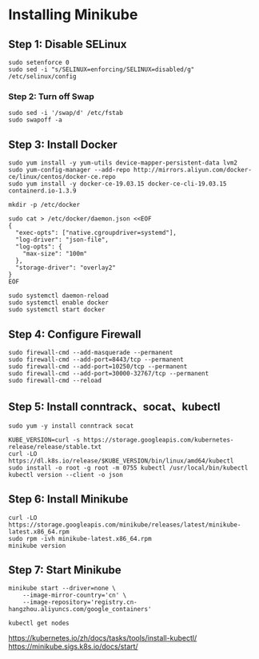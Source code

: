 # Installing Minikube

## Step 1: Disable SELinux

```shell
sudo setenforce 0
sudo sed -i "s/SELINUX=enforcing/SELINUX=disabled/g" /etc/selinux/config
```

### Step 2: Turn off Swap

```shell
sudo sed -i '/swap/d' /etc/fstab
sudo swapoff -a
```

## Step 3: Install Docker

```shell
sudo yum install -y yum-utils device-mapper-persistent-data lvm2
sudo yum-config-manager --add-repo http://mirrors.aliyun.com/docker-ce/linux/centos/docker-ce.repo
sudo yum install -y docker-ce-19.03.15 docker-ce-cli-19.03.15 containerd.io-1.3.9

mkdir -p /etc/docker

sudo cat > /etc/docker/daemon.json <<EOF
{
  "exec-opts": ["native.cgroupdriver=systemd"],
  "log-driver": "json-file",
  "log-opts": {
    "max-size": "100m"
  },
  "storage-driver": "overlay2"
}
EOF

sudo systemctl daemon-reload
sudo systemctl enable docker
sudo systemctl start docker
```

## Step 4: Configure Firewall

```shell
sudo firewall-cmd --add-masquerade --permanent
sudo firewall-cmd --add-port=8443/tcp --permanent
sudo firewall-cmd --add-port=10250/tcp --permanent
sudo firewall-cmd --add-port=30000-32767/tcp --permanent
sudo firewall-cmd --reload
```

## Step 5: Install conntrack、socat、kubectl

```shell
sudo yum -y install conntrack socat

KUBE_VERSION=curl -s https://storage.googleapis.com/kubernetes-release/release/stable.txt
curl -LO https://dl.k8s.io/release/$KUBE_VERSION/bin/linux/amd64/kubectl
sudo install -o root -g root -m 0755 kubectl /usr/local/bin/kubectl
kubectl version --client -o json
```

## Step 6: Install Minikube

```shell
curl -LO https://storage.googleapis.com/minikube/releases/latest/minikube-latest.x86_64.rpm
sudo rpm -ivh minikube-latest.x86_64.rpm
minikube version
```

## Step 7: Start Minikube

```shell
minikube start --driver=none \
	--image-mirror-country='cn' \
	--image-repository='registry.cn-hangzhou.aliyuncs.com/google_containers'
	
kubectl get nodes
```

https://kubernetes.io/zh/docs/tasks/tools/install-kubectl/
https://minikube.sigs.k8s.io/docs/start/

